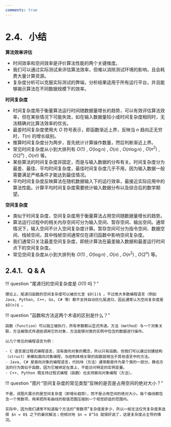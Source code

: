 ```yaml
---
comments: true
---
```


# 2.4. &nbsp; 小结

**算法效率评估**

- 时间效率和空间效率是评价算法性能的两个关键维度。
- 我们可以通过实际测试来评估算法效率，但难以消除测试环境的影响，且会耗费大量计算资源。
- 复杂度分析可以克服实际测试的弊端，分析结果适用于所有运行平台，并且能够揭示算法在不同数据规模下的效率。

**时间复杂度**

- 时间复杂度用于衡量算法运行时间随数据量增长的趋势，可以有效评估算法效率，但在某些情况下可能失效，如在输入数据量较小或时间复杂度相同时，无法精确对比算法效率的优劣。
- 最差时间复杂度使用大 $O$ 符号表示，即函数渐近上界，反映当 $n$ 趋向正无穷时，$T(n)$ 的增长级别。
- 推算时间复杂度分为两步，首先统计计算操作数量，然后判断渐近上界。
- 常见时间复杂度从小到大排列有 $O(1)$ , $O(\log n)$ , $O(n)$ , $O(n \log n)$ , $O(n^2)$ , $O(2^n)$ , $O(n!)$ 等。
- 某些算法的时间复杂度非固定，而是与输入数据的分布有关。时间复杂度分为最差、最佳、平均时间复杂度，最佳时间复杂度几乎不用，因为输入数据一般需要满足严格条件才能达到最佳情况。
- 平均时间复杂度反映算法在随机数据输入下的运行效率，最接近实际应用中的算法性能。计算平均时间复杂度需要统计输入数据分布以及综合后的数学期望。

**空间复杂度**

- 类似于时间复杂度，空间复杂度用于衡量算法占用空间随数据量增长的趋势。
- 算法运行过程中的相关内存空间可分为输入空间、暂存空间、输出空间。通常情况下，输入空间不计入空间复杂度计算。暂存空间可分为指令空间、数据空间、栈帧空间，其中栈帧空间通常仅在递归函数中影响空间复杂度。
- 我们通常只关注最差空间复杂度，即统计算法在最差输入数据和最差运行时间点下的空间复杂度。
- 常见空间复杂度从小到大排列有 $O(1)$ , $O(\log n)$ , $O(n)$ , $O(n^2)$ , $O(2^n)$ 等。

## 2.4.1. &nbsp; Q & A

!!! question "尾递归的空间复杂度是 $O(1)$ 吗？"

    理论上，尾递归函数的空间复杂度可以被优化至 $O(1)$ 。不过绝大多数编程语言（例如 Java, Python, C++, Go, C# 等）都不支持自动优化尾递归，因此通常认为空间复杂度是 $O(n)$ 。

!!! question "函数和方法这两个术语的区别是什么？"

    函数（function）可以独立被执行，所有参数都以显式传递。方法（method）与一个对象关联，方法被隐式传递给调用它的对象，方法能够对类的实例中包含的数据进行操作。

    以几个常见的编程语言为例：

    - C 语言是过程式编程语言，没有面向对象的概念，所以只有函数。但我们可以通过创建结构（struct）来模拟面向对象编程，与结构体相关联的函数就相当于其他语言中的方法。
    - Java, C# 是面向对象的编程语言，代码块（方法）通常都是作为某个类的一部分。静态方法的行为类似于函数，因为它被绑定在类上，不能访问特定的实例变量。
    - C++, Python 既支持过程式编程（函数）也支持面向对象编程（方法）。

!!! question "图片“空间复杂度的常见类型”反映的是否是占用空间的绝对大小？"

    不是，该图片展示的是空间复杂度（即增长趋势），而不是占用空间的绝对大小。每个曲线都包含一个常数项，用来把所有曲线的取值范围压缩到一个视觉舒适的范围内。

    实际中，因为我们通常不知道每个方法的“常数项”复杂度是多少，所以一般无法仅凭复杂度来选择 $n = 8$ 之下的最优解法；但相对地 $n = 8^5$ 就很好选了，这是复杂度占主导的情况。
